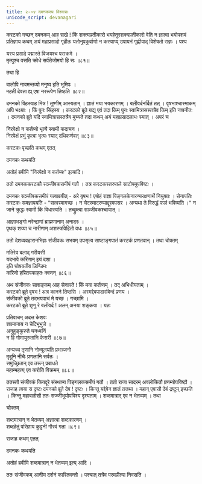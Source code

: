 ```yaml
---
title: २-०४ दमनकस्य विश्वासः
unicode_script: devanagari
---
```

करटको गच्छन् दमनकम् आह सखे ! किं शक्त्यप्रतीकारो भयहेतुरशक्यप्रतीकारो वेति न ज्ञात्वा भयोपशमं प्रतिज्ञाय कथम् अयं महाप्रसादो गृहीतः यतोनुपकुर्वाणो न कस्याप्य् उपायनं गृह्णीयाद् विशेषतो राज्ञः । पश्य

यस्य प्रसादे पद्मास्ते विजयश्च पराक्रमे ।  
मृत्युश्च वसति क्रोधे सर्वतेजोमयो हि सः ॥८१॥

तथा हि

बालोपि नावमन्तव्यो मनुष्य इति भूमिपः ।  
महती देवता ह्य् एषा नररूपेण तिष्ठति ॥८२॥

दमनको विहस्याह मित्र ! तूष्णीम् आस्यताम् । ज्ञातं मया भयकारणम् । बलीवर्दनर्दितं तत् । वृषभाश्चास्माकम् अपि भक्ष्याः । किं पुनः सिंहस्य । करटको ब्रूते यद्य् एवं तदा किम् पुनः स्वामित्रासस्तत्रैव किम् इति नापनीतः । दमनको ब्रूते यदि स्वामित्रासस्तत्रैव मुच्यते तदा कथम् अयं महाप्रसादलाभः स्यात् । अपरं च

निरपेक्षो न कर्तव्यो भृत्यै स्वामी कदाचन ।  
निरपेक्षं प्रभुं कृत्वा भृत्यः स्याद् दधिकर्णवत् ॥८३॥

करटकः पृच्छति कथम् एतत्

दमनकः कथयति

<div class="js_include" url="../../upakathAH/02-03_durdAntanAmasimhakathA/"  newLevelForH1="3" includeTitle="true"> </div>

अतोहं ब्रवीमि "निरपेक्षो न कर्तव्यः" इत्यादि।  

ततो दमनककरटकौ सञ्जीवकसमीपं गतौ । तत्र करटकस्तरुतले साटोपमुपविष्टः ।  

दमनकः सञ्जीवकसमीपं गत्वाब्रवीत् - अरे वृषभ ! एषोहं राज्ञा पिङ्गलकेनारण्यरक्षणार्थे नियुक्तः । सेनापतिः करटकः समज्ञापयति - "सत्वरमागच्छ । न चेदस्मादरण्याद्दूरमपसर । अन्यथा ते विरुद्धं फलं भविष्यति ।" न जाने क्रुद्धः स्वामी किं विधास्यति । तच्छ्रुत्वा सञ्जीवकश्चायात् ।  

आज्ञाभङ्गो नरेन्द्राणां ब्राह्मणानाम् अनादरः ।  
पृथक् शय्या च नारीणाम् अशस्त्रविहितो वधः ॥८५॥

ततो देशव्यवहारानभिज्ञः संजीवकः सभयम् उपसृत्य साष्टाङ्गपातं करटकं प्रणतवान् । तथा चोक्तम्

मतिरेव बलाद् गरीयसी   
यदभावे करिणाम् इयं दशा ।  
इति घोषयतीव डिण्डिमः   
करिणो हस्तिपकाहतः क्वणन् ॥८६॥

अथ संजीवकः साशङ्कम् आह सेनापते ! किं मया कर्तव्यम् । तद् अभिधीयताम् ।  
करटको ब्रूते वृषभ ! अत्र कानने तिष्ठसि । अस्मद्देवपादारविन्दं प्रणय ।  
संजीवको ब्रूते तदभयवाचं मे यच्छ । गच्छामि ।  
करटको ब्रूते शृणु रे बलीवर्द ! अलम् अनया शङ्कया । यतः

प्रतिवाचम् अदत्त केशवः   
शपमानाय न चेदिभूभुजे ।  
अनुहुङ्कुरुते घनध्वनिं   
न हि गोमायुरुतानि केसरी ॥८७॥

अन्यच्च
तृणानि नोन्मूलयति प्रभञ्जनो  
मृदूनि नीचैः प्रणलानि सर्वतः ।  
समुच्छ्रितान् एव तरून् प्रबाधते  
महान्महत्य् एव करोति विक्रमम् ॥८८॥

ततस्तौ संजीवकं कियद्दूरे संस्थाप्य पिङ्गलकसमीपं गतौ । ततो राजा सादरम् अवलोकितौ प्रणम्योपविष्टौ । राजाह त्वया स दृष्टः दमनको ब्रूते देव ! दृष्टः । किन्तु यद्देवेन ज्ञातं तत्तथा । महान् एवासौ देवं द्रष्टुम् इच्छति । किन्तु महाबलोसौ ततः सज्जीभूयोपविश्य दृश्यताम् । शब्दमात्राद् एव न भेतव्यम् । तथा

चोक्तम्

शब्दमात्रान् न भेतव्यम् अज्ञात्वा शब्दकारणम् ।  
शब्दहेतुं परिज्ञाय कुट्टनी गौरवं गता ॥८९॥

राजाह कथम् एतत्

दमनकः कथयति

<div class="js_include" url="../../upakathAH/02-04_karAlakuTTinIkathA/"  newLevelForH1="3" includeTitle="true"> </div>

अतोहं ब्रवीमि शब्दमात्रान् न भेतव्यम् इत्य् आदि ।  

ततः संजीवकम् आनीय दर्शनं कारितवन्तौ । पश्चात् तत्रैव परमप्रीत्या निवसति ।  
